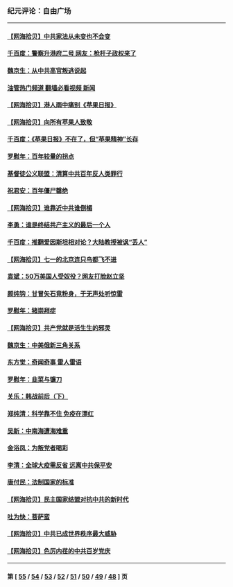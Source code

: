 ### 纪元评论：自由广场
---
#### [【网海拾贝】中共家法从未变也不会变](../../pages/nsc993/n13050366.md?06280330) 
#### [千百度：警察升港府二号 网友：枪杆子政权来了](../../pages/nsc993/n13050261.md?06280330) 
#### [魏京生：从中共高官叛逃说起](../../pages/nsc993/n13048997.md?06280330) 
#### [油管热门频道 翻墙必看视频 新闻](ok?06280330)
#### [【网海拾贝】港人雨中痛别《苹果日报》](../../pages/nsc993/n13048941.md?06280330) 
#### [【网海拾贝】向所有苹果人致敬](../../pages/nsc993/n13046795.md?06280330) 
#### [千百度：《苹果日报》不在了，但“苹果精神”长存](../../pages/nsc993/n13046703.md?06280330) 
#### [罗慰年：百年较量的拐点](../../pages/nsc993/n13046542.md?06280330) 
#### [基督徒公义联盟：清算中共百年反人类罪行](../../pages/nsc993/n13046499.md?06280330) 
#### [祝君安：百年僵尸罄绝](../../pages/nsc993/n13045595.md?06280330) 
#### [【网海拾贝】谁靠近中共谁倒楣](../../pages/nsc993/n13044667.md?06280330) 
#### [李勇：谁是终结共产主义的最后一个人](../../pages/nsc993/n13044397.md?06280330) 
#### [千百度：推翻爱因斯坦相对论？大陆教授被讽“丢人”](../../pages/nsc993/n13043908.md?06280330) 
#### [【网海拾贝】七一的北京连只鸟都飞不进](../../pages/nsc993/n13041377.md?06280330) 
#### [袁斌：50万美国人受奴役？网友打脸赵立坚](../../pages/nsc993/n13041330.md?06280330) 
#### [颜纯钩：甘冒矢石竟粉身，于无声处听惊雷](../../pages/nsc993/n13041140.md?06280330) 
#### [罗慰年：猪崇拜症](../../pages/nsc993/n13041071.md?06280330) 
#### [【网海拾贝】共产党就是活生生的邪灵](../../pages/nsc993/n13036627.md?06280330) 
#### [魏京生：中美俄新三角关系](../../pages/nsc993/n13035986.md?06280330) 
#### [东方觉：奇闻奇事 雷人雷语](../../pages/nsc993/n13035878.md?06280330) 
#### [罗慰年：韭菜与镰刀](../../pages/nsc993/n13034374.md?06280330) 
#### [关乐：韩战前后（下）](../../pages/nsc993/n13034113.md?06280330) 
#### [郑纯清：科学靠不住 免疫在漂红](../../pages/nsc993/n13034093.md?06280330) 
#### [吴新：中南海遭海难重](../../pages/nsc993/n13034084.md?06280330) 
#### [金浴凤：为叛党者喝彩](../../pages/nsc993/n13034058.md?06280330) 
#### [李清：全球大疫需反省 远离中共保平安](../../pages/nsc993/n13033784.md?06280330) 
#### [唐付民：法制国家的标准](../../pages/nsc993/n13032944.md?06280330) 
#### [【网海拾贝】民主国家结盟对抗中共的新时代](../../pages/nsc993/n13031717.md?06280330) 
#### [吐为快：菩萨蛮](../../pages/nsc993/n13030033.md?06280330) 
#### [【网海拾贝】中共已成世界秩序最大威胁](../../pages/nsc993/n13028138.md?06280330) 
#### [【网海拾贝】色厉内荏的中共百岁党庆](../../pages/nsc993/n13025582.md?06280330) 

---
#### 第 [ [55](./55.md?06280330) / [54](./54.md?06280330) / [53](./53.md?06280330) / [52](./52.md?06280330) / [51](./51.md?06280330) / [50](./50.md?06280330) / [49](./49.md?06280330) / [48](./48.md?06280330) ] 页

